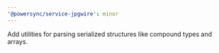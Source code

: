 ```yaml
---
'@powersync/service-jpgwire': minor
---
```


Add utilities for parsing serialized structures like compound types and arrays.
